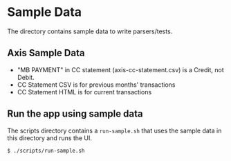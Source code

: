# Sample Data

The directory contains sample data to write parsers/tests.


## Axis Sample Data

- "MB PAYMENT" in CC statement (axis-cc-statement.csv) is a Credit, not Debit.
- CC Statement CSV is for previous months' transactions
- CC Statement HTML is for current transactions


## Run the app using sample data

The scripts directory contains a `run-sample.sh` that uses the sample data in
this directory and runs the UI.

```bash
$ ./scripts/run-sample.sh
```
